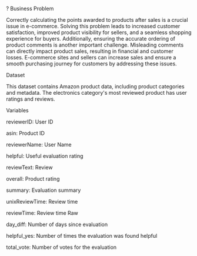 ?
Business Problem

Correctly calculating the points awarded to products after sales is a crucial issue in e-commerce. Solving this problem leads to increased customer satisfaction, improved product visibility for sellers, and a seamless shopping experience for buyers. Additionally, ensuring the accurate ordering of product comments is another important challenge. Misleading comments can directly impact product sales, resulting in financial and customer losses. E-commerce sites and sellers can increase sales and ensure a smooth purchasing journey for customers by addressing these issues.

Dataset

This dataset contains Amazon product data, including product categories and metadata.
The electronics category's most reviewed product has user ratings and reviews.

Variables

reviewerID: User ID

asin: Product ID

reviewerName: User Name

helpful: Useful evaluation rating

reviewText: Review

overall: Product rating

summary: Evaluation summary

unixReviewTime: Review time

reviewTime: Review time Raw

day_diff: Number of days since evaluation

helpful_yes: Number of times the evaluation was found helpful

total_vote: Number of votes for the evaluation
